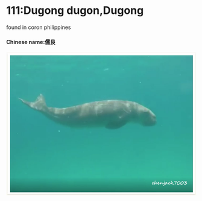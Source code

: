 # 111:Dugong dugon,Dugong

found in coron philippines

#### Chinese name:儒艮

![](../../.gitbook/assets/dugong-dugon.jpg)

